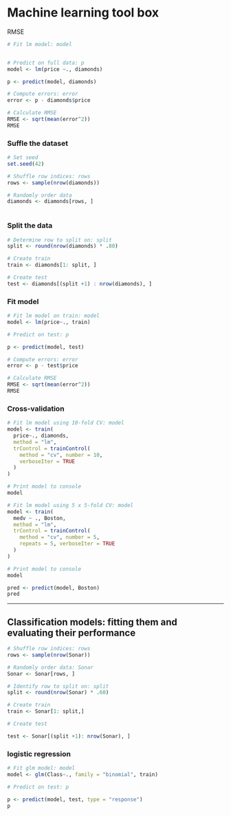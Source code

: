 # Machine learning tool box

RMSE

```R
# Fit lm model: model


# Predict on full data: p
model <- lm(price ~., diamonds)

p <- predict(model, diamonds)

# Compute errors: error
error <- p - diamonds$price

# Calculate RMSE
RMSE <- sqrt(mean(error^2))
RMSE
```

### Suffle the dataset

```R
# Set seed
set.seed(42)

# Shuffle row indices: rows
rows <- sample(nrow(diamonds))

# Randomly order data
diamonds <- diamonds[rows, ]
 
```

### Split the data

```R
# Determine row to split on: split
split <- round(nrow(diamonds) * .80)

# Create train
train <- diamonds[1: split, ]

# Create test
test <- diamonds[(split +1) : nrow(diamonds), ]
```

### Fit model

```R
# Fit lm model on train: model
model <- lm(price~., train)

# Predict on test: p

p <- predict(model, test)

# Compute errors: error
error <- p - test$price

# Calculate RMSE
RMSE <- sqrt(mean(error^2))
RMSE

```

### Cross-validation

```R
# Fit lm model using 10-fold CV: model
model <- train(
  price~., diamonds,
  method = "lm",
  trControl = trainControl(
    method = "cv", number = 10,
    verboseIter = TRUE
  )
)

# Print model to console
model
```

```R
# Fit lm model using 5 x 5-fold CV: model
model <- train(
  medv ~ ., Boston,
  method = "lm",
  trControl = trainControl(
    method = "cv", number = 5,
    repeats = 5, verboseIter = TRUE
  )
)

# Print model to console
model

pred <- predict(model, Boston)
pred
```

---



## Classification models: fitting them and evaluating their performance

```R
# Shuffle row indices: rows
rows <- sample(nrow(Sonar))

# Randomly order data: Sonar
Sonar <- Sonar[rows, ]

# Identify row to split on: split
split <- round(nrow(Sonar) * .60)

# Create train
train <- Sonar[1: split,]

# Create test

test <- Sonar[(split +1): nrow(Sonar), ]
```

### logistic regression

```R
# Fit glm model: model
model <- glm(Class~., family = "binomial", train)

# Predict on test: p

p <- predict(model, test, type = "response")
p
```

